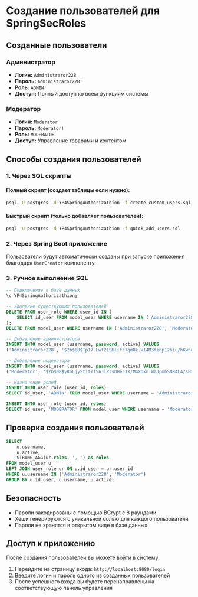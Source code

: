 # Создание пользователей для SpringSecRoles

## Созданные пользователи

### Администратор
- **Логин:** `Administraror228`
- **Пароль:** `Administraror228!`
- **Роль:** `ADMIN`
- **Доступ:** Полный доступ ко всем функциям системы

### Модератор
- **Логин:** `Moderator`
- **Пароль:** `Moderator!`
- **Роль:** `MODERATOR`
- **Доступ:** Управление товарами и контентом

## Способы создания пользователей

### 1. Через SQL скрипты

#### Полный скрипт (создает таблицы если нужно):
```bash
psql -U postgres -d YP4SpringAuthorizathion -f create_custom_users.sql
```

#### Быстрый скрипт (только добавляет пользователей):
```bash
psql -U postgres -d YP4SpringAuthorizathion -f quick_add_users.sql
```

### 2. Через Spring Boot приложение

Пользователи будут автоматически созданы при запуске приложения благодаря `UserCreator` компоненту.

### 3. Ручное выполнение SQL

```sql
-- Подключение к базе данных
\c YP4SpringAuthorizathion;

-- Удаление существующих пользователей
DELETE FROM user_role WHERE user_id IN (
    SELECT id_user FROM model_user WHERE username IN ('Administraror228', 'Moderator')
);
DELETE FROM model_user WHERE username IN ('Administraror228', 'Moderator');

-- Добавление администратора
INSERT INTO model_user (username, password, active) VALUES 
('Administraror228', '$2b$08$Tp17.Lwf21SHlifc7qm8z.VI4M3Kenp12biu/hKwnq9XGqrX0OjvO', true);

-- Добавление модератора
INSERT INTO model_user (username, password, active) VALUES 
('Moderator', '$2b$08$yRnLjyStitYf5AJlPJsOHeJ1X/M4Xbkn.WaJpmhSN8ALA/sHXXN8a', true);

-- Назначение ролей
INSERT INTO user_role (user_id, roles) 
SELECT id_user, 'ADMIN' FROM model_user WHERE username = 'Administraror228';

INSERT INTO user_role (user_id, roles) 
SELECT id_user, 'MODERATOR' FROM model_user WHERE username = 'Moderator';
```

## Проверка создания пользователей

```sql
SELECT 
    u.username,
    u.active,
    STRING_AGG(ur.roles, ', ') as roles
FROM model_user u
LEFT JOIN user_role ur ON u.id_user = ur.user_id
WHERE u.username IN ('Administraror228', 'Moderator')
GROUP BY u.id_user, u.username, u.active;
```

## Безопасность

- Пароли закодированы с помощью BCrypt с 8 раундами
- Хеши генерируются с уникальной солью для каждого пользователя
- Пароли не хранятся в открытом виде в базе данных

## Доступ к приложению

После создания пользователей вы можете войти в систему:
1. Перейдите на страницу входа: `http://localhost:8080/login`
2. Введите логин и пароль одного из созданных пользователей
3. После успешного входа вы будете перенаправлены на соответствующую панель управления
